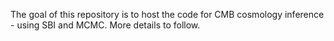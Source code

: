 The goal of this repository is to host the code for CMB cosmology inference - using SBI and MCMC. More details to follow.
